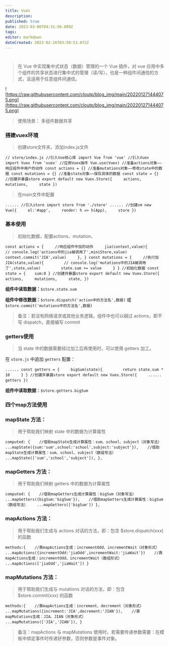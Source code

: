 ```yaml
---
title: Vuex
description: 
published: true
date: 2023-03-06T04:31:56.689Z
tags: 
editor: markdown
dateCreated: 2023-02-26T03:50:53.072Z
---
```


# 

> 在 Vue 中实现集中式状态（数据）管理的一个 Vue 插件，对 vue 应用中多个组件的共享状态进行集中式的管理（读/写），也是一种组件间通信的方式，且适用于任意组件间通信。

![https://raw.githubusercontent.com/cloutp/blog_img/main/202201271444075.png](https://raw.githubusercontent.com/cloutp/blog_img/main/202201271444075.png)

> 使用场景： 多组件数据共享

### 搭建vuex环境

> 创建store文件夹，添加index.js文件

`// store/index.js //引入Vue核心库 import Vue from 'vue' //引入Vuex import Vuex from 'vuex' //应用Vuex插件 Vue.use(Vuex) //准备actions对象——响应组件中用户的动作 const actions = {} //准备mutations对象——修改state中的数据 const mutations = {} //准备state对象——保存具体的数据 const state = {} //创建并暴露store export default new Vuex.Store({     actions,     mutations,     state })`

> 在main文件中配置

`...... //引入store import store from './store' ...... //创建vm new Vue({     el:'#app',     render: h => h(App),     store })`

### 基本使用

> 初始化数据，配置actions、mutation、

`const actions = {     //响应组件中加的动作     jia(context,value){         // console.log('actions中的jia被调用了',miniStore,value)         context.commit('JIA',value)     }, } const mutations = {     //执行加     JIA(state,value){         // console.log('mutations中的JIA被调用了',state,value)         state.sum += value     } } //初始化数据 const state = {    sum:0 } //创建并暴露store export default new Vuex.Store({     actions,     mutations,     state, })`

**组件中读取数据：**​`$store.state.sum`

**组件中修改数据：**​`$store.dispatch('action中的方法名',数据)` 或 `$store.commit('mutations中的方法名',数据)`

> 备注：若没有网络请求或其他业务逻辑，组件中也可以越过 actions，即不写 dispatch，直接编写 commit

### getters使用

> 当 state 中的数据需要经过加工后再使用时，可以使用 getters 加工。

在 `store.js` 中追加 `getters` 配置：

`...... const getters = {     bigSum(state){         return state.sum * 10     } } //创建并暴露store export default new Vuex.Store({     ......     getters })`

**组件中读取数据**：`$store.getters.bigSum`

### 四个map方法使用

### **mapState 方法：**

> 用于帮助我们映射 state 中的数据为计算属性

`computed: {    //借助mapState生成计算属性：sum、school、subject（对象写法）     ...mapState({sum:'sum',school:'school',subject:'subject'}),    //借助mapState生成计算属性：sum、school、subject（数组写法）    ...mapState(['sum','school','subject']), },`

### **mapGetters 方法：**

> 用于帮助我们映射 getters 中的数据为计算属性

`computed: {    //借助mapGetters生成计算属性：bigSum（对象写法）    ...mapGetters({bigSum:'bigSum'}),    //借助mapGetters生成计算属性：bigSum（数组写法）    ...mapGetters(['bigSum']) },`

### **mapActions 方法：**

> 用于帮助我们生成与 actions 对话的方法，即：包含 $store.dispatch(xxx) 的函数

`methods:{    //靠mapActions生成：incrementOdd、incrementWait（对象形式）    ...mapActions({incrementOdd:'jiaOdd',incrementWait:'jiaWait'})    //靠mapActions生成：incrementOdd、incrementWait（数组形式）    ...mapActions(['jiaOdd','jiaWait']) }`

### **mapMutations 方法：**

> 用于帮助我们生成与 mutations 对话的方法，即：包含 $store.commit(xxx) 的函数

`methods:{    //靠mapActions生成：increment、decrement（对象形式）    ...mapMutations({increment:'JIA',decrement:'JIAN'}),    //靠mapMutations生成：JIA、JIAN（对象形式）    ...mapMutations(['JIA','JIAN']), }`

> 备注：mapActions 与 mapMutations 使用时，若需要传递参数需要：在模板中绑定事件时传递好参数，否则参数是事件对象。